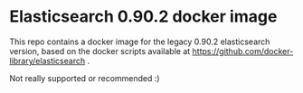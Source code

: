 # Elasticsearch 0.90.2 docker image

This repo contains a docker image for the legacy 0.90.2 elasticsearch version, based on the docker scripts available at https://github.com/docker-library/elasticsearch .

Not really supported or recommended :)
